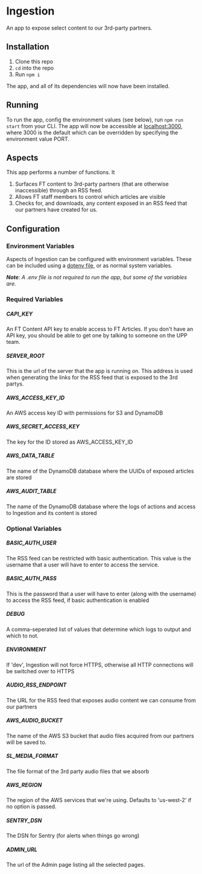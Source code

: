 # Ingestion
An app to expose select content to our 3rd-party partners.

## Installation

1. Clone this repo
2. `cd` into the repo
3. Run `npm i`

The app, and all of its dependencies will now have been installed.

## Running

To run the app, config the environment values (see below), run `npm run start` from your CLI. The app will now be accessible at [localhost:3000](http://localhost:3000), where 3000 is the default which can be overridden by specifying the environment value PORT.

## Aspects
This app performs a number of functions. It

1. Surfaces FT content to 3rd-party partners (that are otherwise inaccessible) through an RSS feed.
2. Allows FT staff members to control which articles are visible
3. Checks for, and downloads, any content exposed in an RSS feed that our partners have created for us.

## Configuration

### Environment Variables
Aspects of Ingestion can be configured with environment variables. These can be included using a [dotenv file](https://www.npmjs.com/package/dotenv), or as normal system variables.

***Note**: A .env file is not required to run the app, but some of the variables are.*

### Required Variables

##### CAPI_KEY
An FT Content API key to enable access to FT Articles. If you don't have an API key, you should be able to get one by talking to someone on the UPP team.

##### SERVER_ROOT
This is the url of the server that the app is running on. This address is used when generating the links for the RSS feed that is exposed to the 3rd partys. 

##### AWS_ACCESS_KEY_ID
An AWS access key ID with permissions for S3 and DynamoDB

##### AWS_SECRET_ACCESS_KEY
The key for the ID stored as AWS_ACCESS_KEY_ID

##### AWS_DATA_TABLE
The name of the DynamoDB database where the UUIDs of exposed articles are stored

##### AWS_AUDIT_TABLE
The name of the DynamoDB database where the logs of actions and access to Ingestion and its content is stored

### Optional Variables

##### BASIC_AUTH_USER
The RSS feed can be restricted with basic authentication. This value is the username that a user will have to enter to access the service.

##### BASIC_AUTH_PASS
This is the password that a user will have to enter (along with the username) to access the RSS feed, if basic authentication is enabled

##### DEBUG
A comma-seperated list of values that determine which logs to output and which to not.

##### ENVIRONMENT
If 'dev', Ingestion will not force HTTPS, otherwise all HTTP connections will be switched over to HTTPS

##### AUDIO_RSS_ENDPOINT
The URL for the RSS feed that exposes audio content we can consume from our partners

##### AWS_AUDIO_BUCKET
The name of the AWS S3 bucket that audio files acquired from our partners will be saved to.

##### SL_MEDIA_FORMAT
The file format of the 3rd party audio files that we absorb

##### AWS_REGION
The region of the AWS services that we're using. Defaults to 'us-west-2' if no option is passed.

##### SENTRY_DSN
The DSN for Sentry (for alerts when things go wrong)

##### ADMIN_URL
The url of the Admin page listing all the selected pages.
